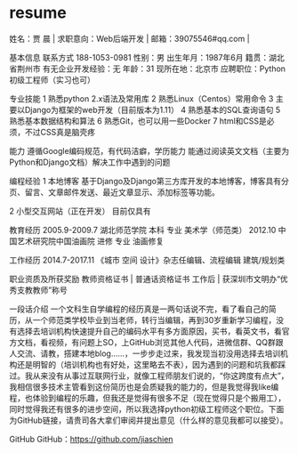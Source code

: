 # resume
姓名：贾 晨 | 求职意向：Web后端开发 | 邮箱：39075546#qq.com | 

基本信息  联系方式  188-1053-0981 
性别：男
出生年月：1987年6月
籍贯：湖北省荆州市
有无企业开发经验：无
年龄：31
现所在地：北京市
应聘职位：Python 初级工程师（实习也可）
 

专业技能
1 熟悉python 2.x语法及常用库
2 熟悉Linux（Centos）常用命令
3 主要以Django为框架的web开发（目前版本为1.11）
4 熟悉基本的SQL查询语句
5 熟悉基本数据结构和算法
6 熟悉Git，也可以用一些Docker
7 html和CSS是必须，不过CSS真是脑壳疼

能力
遵循Google编码规范，有代码洁癖，学历能力
能通过阅读英文文档（主要为Python和Django文档）解决工作中遇到的问题

编程经验
1 本地博客
基于Django及Django第三方库开发的本地博客，博客具有分页、留言、文章邮件发送、最近文章显示、添加标签等功能。

2 小型交互网站（正在开发）
目前仅具有

教育经历
2005.9-2009.7 湖北师范学院 本科 专业 美术学（师范类）
2012.10 中国艺术研究院中国油画院 进修 专业 油画修复

工作经历
2014.7-2017.11				《城市 空间 设计》杂志任编辑、流程编辑  建筑/规划类

职业资质及所获奖励
教师资格证书 | 普通话资格证书
工作后 | 获深圳市文明办“优秀支教教师”称号

一段话介绍
一个文科生自学编程的经历真是一两句话说不完，看了看自己的简历，从一个师范类学校毕业到当老师，转行当编辑，再到30岁重新学习编程，没有选择去培训机构快速提升自己的编码水平有多方面原因，买书，看英文书，看官方文档，看视频，有问题上SO，上GitHub浏览其他人代码，进微信群、QQ群跟人交流、请教，搭建本地blog……，一步步走过来，我发现当初没用选择去培训机构还是明智的（培训机构也有好处，这里略去不表），因为遇到的问题和坑我都踩过。我从来没有从事过互联网行业，就像工程师朋友们说的，“你这跨度有点大”，我相信很多技术主管看到这份简历也是会质疑我的能力的，但是我觉得我like编程，也体验到编程的乐趣，但我还是觉得有很多不足（现在觉得只是个搬用工），同时觉得我还有很多的进步空间，所以我选择python初级工程师这个职位。下面为GitHub链接，请贵司各大拿们审阅并提出意见（什么样的意见我都可以接受）。

GitHub
GitHub：https://github.com/jiaschien

